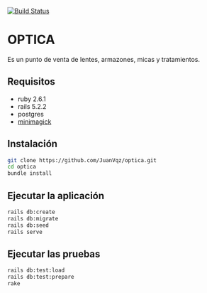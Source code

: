 [![Build Status](https://semaphoreci.com/api/v1/projects/b73bdec0-2d88-4ce0-aa85-91a8e559cef9/2550590/badge.svg)](https://semaphoreci.com/itox/optica)

OPTICA
======

Es un punto de venta de lentes, armazones, micas y tratamientos.

## Requisitos
  * ruby 2.6.1
  * rails 5.2.2
  * postgres
  * [minimagick](https://github.com/minimagick/minimagick)

## Instalación
```sh
git clone https://github.com/JuanVqz/optica.git
cd optica
bundle install
```

## Ejecutar la aplicación
```sh
rails db:create
rails db:migrate
rails db:seed
rails serve
```

## Ejecutar las pruebas
```sh
rails db:test:load
rails db:test:prepare
rake
```
